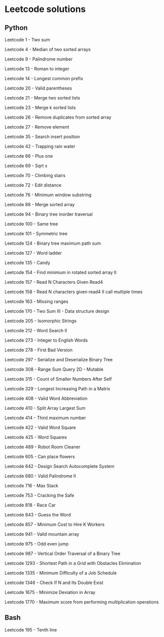 # Leetcode solutions

## Python

Leetcode 1 - Two sum

Leetcode 4 - Median of two sorted arrays

Leetcode 9 - Palindrome number

Leetcode 13 - Roman to integer

Leetcode 14 - Longest common prefix

Leetcode 20 - Valid parentheses

Leetcode 21 - Merge two sorted lists

Leetcode 23 - Merge k sorted lists

Leetcode 26 - Remove duplicates from sorted array

Leetcode 27 - Remove element

Leetcode 35 - Search insert position

Leetcode 42 - Trapping rain water

Leetcode 66 - Plus one

Leetcode 69 - Sqrt x

Leetcode 70 - Climbing stairs

Leetcode 72 - Edit distance

Leetcode 76 - Minimum window substring

Leetcode 88 - Merge sorted array

Leetcode 94 - Binary tree inorder traversal

Leetcode 100 - Same tree

Leetcode 101 - Symmetric tree

Leetcode 124 - Binary tree maximum path sum

Leetcode 127 - Word ladder

Leetcode 135 - Candy

Leetcode 154 - Find minimum in rotated sorted array II

Leetcode 157 - Read N Characters Given Read4

Leetcode 158 - Read N characters given read4 II call multiple times

Leetcode 163 - Missing ranges

Leetcode 170 - Two Sum III - Data structure design

Leetcode 205 - Isomorphic Strings

Leetcode 212 - Word Search II

Leetcode 273 - Integer to English Words

Leetcode 278 - First Bad Version

Leetcode 297 - Serialize and Deserialize Binary Tree

Leetcode 308 - Range Sum Query 2D - Mutable

Leetcode 315 - Count of Smaller Numbers After Self

Leetcode 329 - Longest Increasing Path in a Matrix

Leetcode 408 - Valid Word Abbreviation

Leetcode 410 - Split Array Largest Sum

Leetcode 414 - Third maximum number

Leetcode 422 - Valid Word Square

Leetcode 425 - Word Squares

Leetcode 489 - Robot Room Cleaner

Leetcode 605 - Can place flowers

Leetcode 642 - Design Search Autocomplete System

Leetcode 680 - Valid Palindrome II

Leetcode 716 - Max Stack

Leetcode 753 - Cracking the Safe

Leetcode 818 - Race Car

Leetcode 843 - Guess the Word

Leetcode 857 - Minimum Cost to Hire K Workers

Leetcode 941 - Valid mountain array

Leetcode 975 - Odd even jump

Leetcode 987 - Vertical Order Traversal of a Binary Tree

Leetcode 1293 - Shortest Path in a Grid with Obstacles Elimination

Leetcode 1335 - Minimum Difficulty of a Job Schedule

Leetcode 1346 - Check If N and Its Double Exist

Leetcode 1675 - Minimize Deviation in Array

Leetcode 1770 - Maximum score from performing multiplication operations

## Bash

Leetcode 195 - Tenth line
